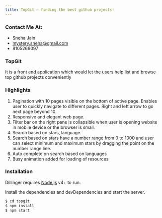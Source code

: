 ```yaml
---
title: TopGit — finding the best github projects!
---
```


### Contact Me At:
* Sneha Jain
* mystery.sneha@gmail.com
* 8105266097

### TopGit

It is a front end application which would let the users help list and browse top github projects conveniently

### Highlights
1. Pagination with 10 pages visible on the bottom of active page. Enables user to quickly navigate to different pages.  Right and left arrow to go next page beyond 10.
2. Responsive and elegant web page. 
3. Filter bar on the right pane is collapsible when user is opening website in mobile device or the browser is small. 
4. Search based on stars, language.
5. Search based on stars have a number range from 0 to 1000 and user can select minimum and maximum stars by dragging the point on the number range line.
6. Auto complete on search based on languages
7. Busy animation added for loading of resources

### Installation

Dillinger requires [Node.js](https://nodejs.org/) v4+ to run.

Install the dependencies and devDependencies and start the server.

```sh
$ cd topgit
$ npm install
$ npm start
```
